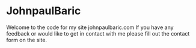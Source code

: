 # JohnpaulBaric
Welcome to the code for my site johnpaulbaric.com
If you have any feedback or would like to get in contact with me please fill out the contact form on the site.
